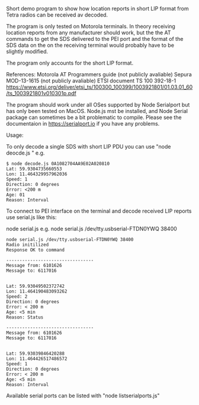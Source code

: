 Short demo program to show how location reports in short LIP format from Tetra radios can be received av decoded.

The program is only tested on Motorola terminals. In theory receiving location reports from any manufacturer should 
work, but the the AT commands to get the SDS delivered to the PEI port and the format of the SDS data on the on the 
receiving terminal would probably have to be slightly modified. 

The program only accounts for the short LIP format.

References:
Motorola AT Programmers guide  (not publicly avaliable)
Sepura MOD-13-1615             (not publicly avaliable)
ETSI document TS 100 392-18-1  https://www.etsi.org/deliver/etsi_ts/100300_100399/1003921801/01.03.01_60/ts_1003921801v010301p.pdf

The program should work under all OSes supported by Node Serialport but has only been tested on MacOS. 
Node.js mst be installed, and Node Serial package can sometimes be a bit problematic to compile. 
Please see the documentaion in https://serialport.io if you have any problems. 

Usage:

To only decode a single SDS with short LIP PDU you can use "node deocde.js <message>" e.g. 

    $ node decode.js 0A1082704AA9E02A020810
    Lat: 59.9304735660553
    Lon: 11.464329957962036
    Speed: 1
    Direction: 0 degrees
    Error: <200 m
    Age: 01
    Reason: Interval

To connect to PEI interface on the terminal and decode received LIP reports use serial.js like this:

node serial.js <port> <baudrate>  e.g. node serial.js /dev/tty.usbserial-FTDN0YWQ 38400

    node serial.js /dev/tty.usbserial-FTDN0YWQ 38400
    Radio initilized
    Response OK to command

    ---------------------------------
    Message from: 6101626
    Message to: 6117016


    Lat: 59.93049502372742
    Lon: 11.464190483093262
    Speed: 2
    Direction: 0 degrees
    Error: < 200 m
    Age: <5 min
    Reason: Status

    ---------------------------------
    Message from: 6101626
    Message to: 6117016


    Lat: 59.93039846420288
    Lon: 11.464426517486572
    Speed: 1
    Direction: 0 degrees
    Error: < 200 m
    Age: <5 min
    Reason: Interval

Available serial ports can be listed with "node listserialports.js"